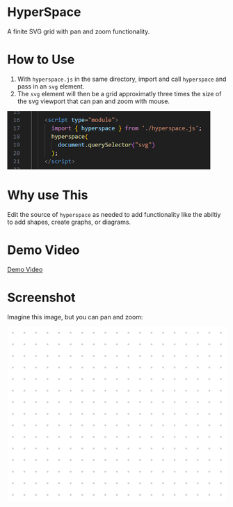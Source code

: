 # HyperSpace

A finite SVG grid with pan and zoom functionality.

# How to Use

1. With `hyperspace.js` in the same directory, import and call `hyperspace` and pass in an `svg` element.
2. The `svg` element will then be a grid approximatly three times the size of the svg viewport that can pan and zoom with mouse. 

![](./example_usage.png)

# Why use This

Edit the source of `hyperspace` as needed to add functionality like the abiltiy to add shapes, create graphs, or diagrams. 

# Demo Video
[Demo Video](https://youtu.be/QLrJZMc7E8s)

# Screenshot

Imagine this image, but you can pan and zoom:

![](./screenshot.png)
